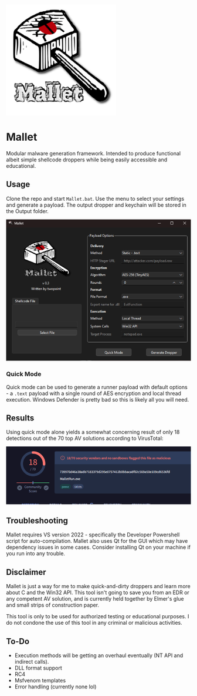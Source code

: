 <img src="./Assets/img/mallet.png" width="300" height="300" />

# Mallet
Modular malware generation framework. Intended to produce functional albeit simple shellcode droppers while being easily accessible and educational.

## Usage
Clone the repo and start `Mallet.bat`. Use the menu to select your settings and generate a payload. The output dropper and keychain will be stored in the Output folder.

![Menu](./Assets/img/mainmenu.png)

### Quick Mode
Quick mode can be used to generate a runner payload with default options - a `.text` payload with a single round of AES encryption and local thread execution. Windows Defender is pretty bad so this is likely all you will need.

## Results

Using quick mode alone yields a somewhat concerning result of only 18 detections out of the 70 top AV solutions according to VirusTotal:

![Quickmode](./Assets/img/virustotal.png)


## Troubleshooting

Mallet requires VS version 2022 - specifically the Developer Powershell script for auto-compilation. Mallet also uses Qt for the GUI which may have dependency issues in some cases. Consider installing Qt on your machine if you run into any trouble.

## Disclaimer
Mallet is just a way for me to make quick-and-dirty droppers and learn more about C and the Win32 API. This tool isn't going to save you from an EDR or any competent AV solution, and is currently held together by Elmer's glue and small strips of construction paper.

This tool is only to be used for authorized testing or educational purposes. I do not condone the use of this tool in any criminal or malicious activities.

## To-Do
- Execution methods will be getting an overhaul eventually (NT API and indirect calls).
- DLL format support
- RC4
- Msfvenom templates
- Error handling (currently none lol)

